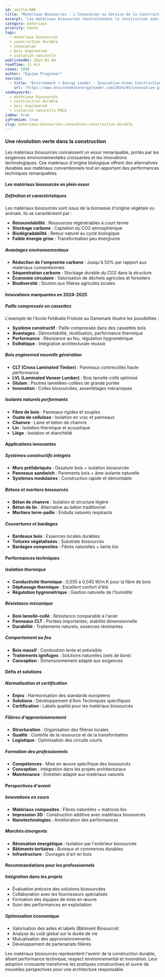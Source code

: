 ```yaml
---
id: veille-006
title: "Matériaux Biosourcés : L'Innovation au Service de la Construction Durable"
excerpt: "Les matériaux biosourcés révolutionnent la construction avec des solutions innovantes comme la paille compressée, le bois engineered et les isolants naturels. Découvrez les dernières avancées et leurs applications."
category: materiaux
priority: haute
tags:
  - matériaux biosourcés
  - construction durable
  - innovation
  - bois engineered
  - isolation naturelle
publishedAt: 2025-01-04
readTime: 11 min
views: 1089
author: "Équipe Progineer"
sources:
  - title: "Environment + Energy Leader - Innovative Green Construction"
    url: "https://www.environmentenergyleader.com/2024/05/innovative-green-construction-the-promise-of-bio-based-materials/"
seoKeywords:
  - matériaux biosourcés
  - construction durable
  - bois engineered
  - isolation naturelle PACA
isNew: true
isPremium: true
slug: materiaux-biosources-innovation-construction-durable
---
```

<h3>Une révolution verte dans la construction</h3>
<p>Les matériaux biosourcés connaissent un essor remarquable, portés par les exigences environnementales croissantes et les innovations technologiques. Ces matériaux d'origine biologique offrent des alternatives durables aux matériaux conventionnels tout en apportant des performances techniques remarquables.</p>

<h4>Les matériaux biosourcés en plein essor</h4>

<h5>Définition et caractéristiques</h5>
<p>Les matériaux biosourcés sont issus de la biomasse d'origine végétale ou animale. Ils se caractérisent par :</p>
<ul>
  <li><strong>Renouvelabilité</strong> : Ressources régénérables à court terme</li>
  <li><strong>Stockage carbone</strong> : Captation du CO2 atmosphérique</li>
  <li><strong>Biodégradabilité</strong> : Retour naturel au cycle biologique</li>
  <li><strong>Faible énergie grise</strong> : Transformation peu énergivore</li>
</ul>

<h5>Avantages environnementaux</h5>
<ul>
  <li><strong>Réduction de l'empreinte carbone</strong> : Jusqu'à 50% par rapport aux matériaux conventionnels</li>
  <li><strong>Séquestration carbone</strong> : Stockage durable du CO2 dans la structure</li>
  <li><strong>Économie circulaire</strong> : Valorisation de déchets agricoles et forestiers</li>
  <li><strong>Biodiversité</strong> : Soutien aux filières agricoles locales</li>
</ul>

<h4>Innovations marquantes en 2024-2025</h4>

<h5>Paille compressée en cassettes</h5>
<p>L'exemple de l'école Feldballe Friskole au Danemark illustre les possibilités :</p>
<ul>
  <li><strong>Système constructif</strong> : Paille compressée dans des cassettes bois</li>
  <li><strong>Avantages</strong> : Démontabilité, réutilisation, performance thermique</li>
  <li><strong>Performance</strong> : Résistance au feu, régulation hygrométrique</li>
  <li><strong>Esthétique</strong> : Intégration architecturale réussie</li>
</ul>

<h5>Bois engineered nouvelle génération</h5>
<ul>
  <li><strong>CLT (Cross Laminated Timber)</strong> : Panneaux contrecollés haute performance</li>
  <li><strong>LVL (Laminated Veneer Lumber)</strong> : Bois lamellé-collé optimisé</li>
  <li><strong>Glulam</strong> : Poutres lamellées-collées de grande portée</li>
  <li><strong>Innovation</strong> : Colles biosourcées, assemblages mécaniques</li>
</ul>

<h5>Isolants naturels performants</h5>
<ul>
  <li><strong>Fibre de bois</strong> : Panneaux rigides et souples</li>
  <li><strong>Ouate de cellulose</strong> : Isolation en vrac et panneaux</li>
  <li><strong>Chanvre</strong> : Laine et béton de chanvre</li>
  <li><strong>Lin</strong> : Isolation thermique et acoustique</li>
  <li><strong>Liège</strong> : Isolation et étanchéité</li>
</ul>

<h4>Applications innovantes</h4>

<h5>Systèmes constructifs intégrés</h5>
<ul>
  <li><strong>Murs préfabriqués</strong> : Ossature bois + isolation biosourcée</li>
  <li><strong>Panneaux sandwich</strong> : Parements bois + âme isolante naturelle</li>
  <li><strong>Systèmes modulaires</strong> : Construction rapide et démontable</li>
</ul>

<h5>Bétons et mortiers biosourcés</h5>
<ul>
  <li><strong>Béton de chanvre</strong> : Isolation et structure légère</li>
  <li><strong>Béton de lin</strong> : Alternative au béton traditionnel</li>
  <li><strong>Mortiers terre-paille</strong> : Enduits naturels respirants</li>
</ul>

<h5>Couvertures et bardages</h5>
<ul>
  <li><strong>Bardeaux bois</strong> : Essences locales durables</li>
  <li><strong>Toitures végétalisées</strong> : Substrats biosourcés</li>
  <li><strong>Bardages composites</strong> : Fibres naturelles + liants bio</li>
</ul>

<h4>Performances techniques</h4>

<h5>Isolation thermique</h5>
<ul>
  <li><strong>Conductivité thermique</strong> : 0,035 à 0,045 W/m.K pour la fibre de bois</li>
  <li><strong>Déphasage thermique</strong> : Excellent confort d'été</li>
  <li><strong>Régulation hygrométrique</strong> : Gestion naturelle de l'humidité</li>
</ul>

<h5>Résistance mécanique</h5>
<ul>
  <li><strong>Bois lamellé-collé</strong> : Résistance comparable à l'acier</li>
  <li><strong>Panneaux CLT</strong> : Portées importantes, stabilité dimensionnelle</li>
  <li><strong>Durabilité</strong> : Traitements naturels, essences résistantes</li>
</ul>

<h5>Comportement au feu</h5>
<ul>
  <li><strong>Bois massif</strong> : Combustion lente et prévisible</li>
  <li><strong>Traitements ignifuges</strong> : Solutions naturelles (sels de bore)</li>
  <li><strong>Conception</strong> : Dimensionnement adapté aux exigences</li>
</ul>

<h4>Défis et solutions</h4>

<h5>Normalisation et certification</h5>
<ul>
  <li><strong>Enjeu</strong> : Harmonisation des standards européens</li>
  <li><strong>Solutions</strong> : Développement d'Avis Techniques spécifiques</li>
  <li><strong>Certification</strong> : Labels qualité pour les matériaux biosourcés</li>
</ul>

<h5>Filières d'approvisionnement</h5>
<ul>
  <li><strong>Structuration</strong> : Organisation des filières locales</li>
  <li><strong>Qualité</strong> : Contrôle de la ressource et de la transformation</li>
  <li><strong>Logistique</strong> : Optimisation des circuits courts</li>
</ul>

<h5>Formation des professionnels</h5>
<ul>
  <li><strong>Compétences</strong> : Mise en œuvre spécifique des biosourcés</li>
  <li><strong>Conception</strong> : Intégration dans les projets architecturaux</li>
  <li><strong>Maintenance</strong> : Entretien adapté aux matériaux naturels</li>
</ul>

<h4>Perspectives d'avenir</h4>

<h5>Innovations en cours</h5>
<ul>
  <li><strong>Matériaux composites</strong> : Fibres naturelles + matrices bio</li>
  <li><strong>Impression 3D</strong> : Construction additive avec matériaux biosourcés</li>
  <li><strong>Nanotechnologies</strong> : Amélioration des performances</li>
</ul>

<h5>Marchés émergents</h5>
<ul>
  <li><strong>Rénovation énergétique</strong> : Isolation par l'extérieur biosourcée</li>
  <li><strong>Bâtiments tertiaires</strong> : Bureaux et commerces durables</li>
  <li><strong>Infrastructure</strong> : Ouvrages d'art en bois</li>
</ul>

<h4>Recommandations pour les professionnels</h4>

<h5>Intégration dans les projets</h5>
<ul>
  <li>Évaluation précoce des solutions biosourcées</li>
  <li>Collaboration avec les fournisseurs spécialisés</li>
  <li>Formation des équipes de mise en œuvre</li>
  <li>Suivi des performances en exploitation</li>
</ul>

<h5>Optimisation économique</h5>
<ul>
  <li>Valorisation des aides et labels (Bâtiment Biosourcé)</li>
  <li>Analyse du coût global sur la durée de vie</li>
  <li>Mutualisation des approvisionnements</li>
  <li>Développement de partenariats filières</li>
</ul>

<p>Les matériaux biosourcés représentent l'avenir de la construction durable, alliant performance technique, respect environnemental et innovation. Leur adoption croissante transforme les pratiques constructives et ouvre de nouvelles perspectives pour une architecture responsable.</p> 